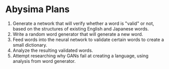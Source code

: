 # Abysima Plans

1. Generate a network that will verify whether a word is "valid" or not, based on the structures of existing English and Japanese words.
2. Write a random word generator that will generate a new word.
3. Feed words into the neural network to validate certain words to create a small dictionary.
4. Analyze the resulting validated words.
5. Attempt researching why GANs fail at creating a language, using analysis from word generator.